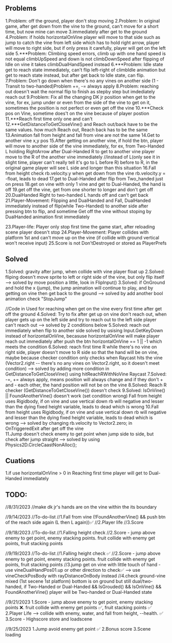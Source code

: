 ## Problems
1.Problem: off the ground, player don't stop moving
2.Problem: In original game, after get down from the vine to the ground, can't move for a short time, but now mine can move
3.immediately after get to the ground
4.Problem: if holds horizontalOnVine player will move to that side such as jump to catch the vine from left side which has to hold right arrow,
    player will move to right side, but if only press it carefully, player will get on the left side
5.***Problem: Climbing speed errors, climb up with one hand speed is not equal climbUpSpeed and down is not climbDownSpeed after flipping of Idle on vine
    it takes climbDualHandSpeed instead
6.***Problem: Idle state get to reach state immediately, can't flip left-right of climbIdle animation but get to reach state instead, but after get back to Idle state, can flip.
7.Problem: Don't go down when there's no any vines on another side
    (1 - Transit to two-handed)Problem +=, -= always apply
8.Problem: reaching out doesn't wait the normal flip to finish as stepby step but imdediately reach out 
9.Problem: Fix all the changing DK jr position when get to the vine, for ex, jump under or even from the side of the vine to get on it, sometimes the position is not perfect or even get off the vine
10.***Check pos on Vine, sometime does't on the vine because of player postion
11.***Reach first time only one and can't
12.***GetDistanceToGetCloseVine() and Reach out/back have to be the same values. how much Reach out, Reach back has to be the same
13.Animation fall from height and fall from vine are not the same
14.Get to another vine x,y pos
15.After getting on another vine, if hold the btn, player will move to another side of the vine immediately, for ex, from Two-Handed L holding RightArrow after Dual-Handed R to get to another vine player move to the R of the another vine immediately
//instead of L(only see it in slight time, player can't really tell it's go to L before R) before to R, in the original game player will see L side and longer than this situation
16.Fall from height check rb.velocity.y when get down from the vine  rb.velocity.y = -float, leads to dead
17.get to Dual-Handed after flip from Two_handed just on press
18.get on vine with only 1 vine and get to Dual-Handed, the hand is off
19.get off the vine, get from one shorter to longer and don't get off
20.DualHanded Right to two-handed L hands off and can't get back
21.Player-Movement: Flipping and DualHanded and Fall, DualHanded immediately instead of flip(while Two-Handed) to another side after pressing btn to flip, and sometime Get off the vine without stoping by DualHanded animation first immediately

23.Player-life: Player only stop first time the game start, after reloading scene player doesn't stop
24.Player-Movement: Player collides with platform 1st and can't move up on the vine (if collide with ground vertical won't receive input)
25.Score is not Don'tDestroyed or stored as PlayerPrefs 


## Solved
1.Solved: gravity after jump, when collide with vine player float up
2.Solved: fliping doesn't move sprite to left or right side of the vine, but only flip itself
--> solved by move position a little, look in FlipInput()
3.Solved: if OnGround and hold the x (jump), the jump animation will continue to play, and by getting on vine then get back to the ground
--> solved by add another bool animation check "StopJump"

//Code in Used for reaching when get on the vine every first time after get off the ground
4.Solved: Try to fix after get up on vine don't reach out, when player gets up on the left side and try to reach out to the left side
player can't reach out --> solved by 2 conditions below
5.Solved: reach out immediately when flip to another side 
solved by usising Input.GetKeyDown instead of horizontalOnVine, becasuse horizontalOnVine will make player reach out immediately after push the btn
horizontalOnVine == 1 || -1 which meets the condition 
6.Solved: reach first time R while there's no vine on right side, player doesn't move to R side so that the hand will be on vine, maybe because checker condition only checks
when Raycast hits the vine (Vector2.right -- there's no any vines on Vector2.right, so it doesn't meet condition) 
--> solved by adding more condition in GetDistanceToGetCloseVine() using hitReachRWithNoVine Raycast
7.Solved: -=, += always apply, means position will always change and if they don't + and - each other, the hand position will not be on the vine
8.Solved: Reach R checker (GetDistanceToGetCloseVine()) doesn't check
9.Solved: IsOnVine() || FoundAnotherVine() doesn't work (set condition wrong)
Fall from height uses Rigidbody, if on vine and use vertical down rb will negative and lesser than the dying fixed height variable, leads to dead which is wrong
10.Fall from height uses Rigidbody, if on vine and use vertical down rb will negative and lesser than the dying fixed height variable, leads to dead which is wrong
--> solved by changing rb.velocity to Vector2.zero; in OnTriggeredExit after get off the vine  
11.Jump doesn't check enemy to get point when jump side to side, but check after jump straight 
--> solved by using Physics2D.CircleCaastNonAlloc();

## Cuations
1.if use horizontalOnVine > 0 in Reaching first time player will get to Dual-Handed immediately


## TODO:
//8/31/2023
//make dk jr's hands are on the vine within the its boundary

//9/14/2023 
//To-do-list
//1.Fall from vine (!FoundAnotherVine() && push btn of the reach side again (L then L again))✅
//2.Player life
//3.Score

//9/18/2023 
//To-do-list
//1.Falling height check
//2.Score - jump above enemy to get point, enemy stacking points. fruit collide with enemy get points, fruit stacking points 

//9/19/2023 
//To-do-list 
//1.Falling height check ✅
//2.Score - jump above enemy to get point, enemy stacking points. fruit collide with enemy get points, fruit stacking points 
//3.jump get on vine with little touch of hand - use vineDualHandPos01.up or other direction to check✅ --> use vineCheckPosBody with rayDistanceOnBody instead
//4.check ground-vine mixed (1st secene 1st platform) bottom is on ground but still dual/two-handed, if Two-Handed or Dual-Handed && IsGrouded() && IsOnVine() && FoundAnotherVine() player will be Two-handed or Dual-Handed state

//9/21/2023
1.Score - jump above enemy to get point, enemy stacking points ❌. fruit collide with enemy get points ✅, fruit stacking points ✅
2.Player Life --> collide with enemy, water, and fall from height, --health. ✅
3.Score - Highscore store and loadscene 

//9/25/2023
1.Jump avoid enemy get point ✅
2.Bonus score
3.Scene loading 
